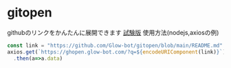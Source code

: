 # gitopen
githubのリンクをかんたんに展開できます
[試験版](https://ghopen.glow-bot.com/?q=https://github.com/Glow-bot/gitopen/blob/main/README.md)
使用方法(nodejs,axiosの例)
```js
const link = "https://github.com/Glow-bot/gitopen/blob/main/README.md"
axios.get(`https://ghopen.glow-bot.com/?q=${encodeURIComponent(link)}`)
  .then(a=>a.data)
```
